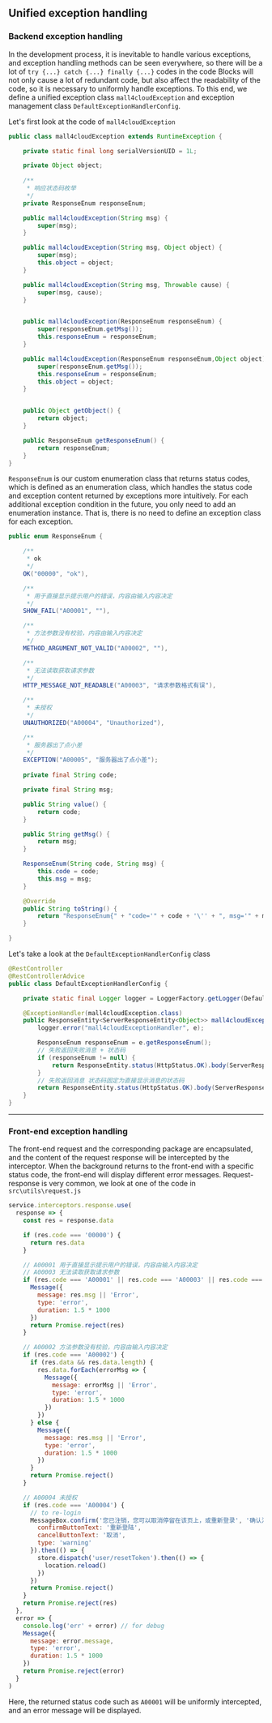 ## Unified exception handling

### Backend exception handling

In the development process, it is inevitable to handle various exceptions, and exception handling methods can be seen everywhere, so there will be a lot of `try {...} catch {...} finally {...}` codes in the code Blocks will not only cause a lot of redundant code, but also affect the readability of the code, so it is necessary to uniformly handle exceptions. To this end, we define a unified exception class `mall4cloudException` and exception management class `DefaultExceptionHandlerConfig`.

Let's first look at the code of `mall4cloudException`

```java
public class mall4cloudException extends RuntimeException {

	private static final long serialVersionUID = 1L;

	private Object object;
    
	/**
	 * 响应状态码枚举
	 */
	private ResponseEnum responseEnum;

	public mall4cloudException(String msg) {
		super(msg);
	}

	public mall4cloudException(String msg, Object object) {
		super(msg);
		this.object = object;
	}

	public mall4cloudException(String msg, Throwable cause) {
		super(msg, cause);
	}


	public mall4cloudException(ResponseEnum responseEnum) {
		super(responseEnum.getMsg());
		this.responseEnum = responseEnum;
	}

	public mall4cloudException(ResponseEnum responseEnum,Object object) {
		super(responseEnum.getMsg());
		this.responseEnum = responseEnum;
		this.object = object;
	}


	public Object getObject() {
		return object;
	}

	public ResponseEnum getResponseEnum() {
		return responseEnum;
	}
}
```

`ResponseEnum` is our custom enumeration class that returns status codes, which is defined as an enumeration class, which handles the status code and exception content returned by exceptions more intuitively. For each additional exception condition in the future, you only need to add an enumeration instance. That is, there is no need to define an exception class for each exception.

```java
public enum ResponseEnum {

	/**
	 * ok
	 */
	OK("00000", "ok"),

	/**
	 * 用于直接显示提示用户的错误，内容由输入内容决定
	 */
	SHOW_FAIL("A00001", ""),

	/**
	 * 方法参数没有校验，内容由输入内容决定
	 */
	METHOD_ARGUMENT_NOT_VALID("A00002", ""),

	/**
	 * 无法读取获取请求参数
	 */
	HTTP_MESSAGE_NOT_READABLE("A00003", "请求参数格式有误"),

	/**
	 * 未授权
	 */
	UNAUTHORIZED("A00004", "Unauthorized"),

	/**
	 * 服务器出了点小差
	 */
	EXCEPTION("A00005", "服务器出了点小差");
    
    private final String code;

	private final String msg;

	public String value() {
		return code;
	}

	public String getMsg() {
		return msg;
	}

	ResponseEnum(String code, String msg) {
		this.code = code;
		this.msg = msg;
	}

	@Override
	public String toString() {
		return "ResponseEnum{" + "code='" + code + '\'' + ", msg='" + msg + '\'' + "} " + super.toString();
	}

}
```

Let's take a look at the `DefaultExceptionHandlerConfig` class

```java
@RestController
@RestControllerAdvice
public class DefaultExceptionHandlerConfig {

	private static final Logger logger = LoggerFactory.getLogger(DefaultExceptionHandlerConfig.class);

	@ExceptionHandler(mall4cloudException.class)
	public ResponseEntity<ServerResponseEntity<Object>> mall4cloudExceptionHandler(mall4cloudException e) {
		logger.error("mall4cloudExceptionHandler", e);

		ResponseEnum responseEnum = e.getResponseEnum();
		// 失败返回失败消息 + 状态码
		if (responseEnum != null) {
			return ResponseEntity.status(HttpStatus.OK).body(ServerResponseEntity.fail(responseEnum, e.getObject()));
		}
		// 失败返回消息 状态码固定为直接显示消息的状态码
		return ResponseEntity.status(HttpStatus.OK).body(ServerResponseEntity.showFailMsg(e.getMessage()));
	}
}
```

---

### Front-end exception handling

The front-end request and the corresponding package are encapsulated, and the content of the request response will be intercepted by the interceptor. When the background returns to the front-end with a specific status code, the front-end will display different error messages. Request-response is very common, we look at one of the code in `src\utils\request.js`

```javascript
service.interceptors.response.use(
  response => {
    const res = response.data

    if (res.code === '00000') {
      return res.data
    }

    // A00001 用于直接显示提示用户的错误，内容由输入内容决定
    // A00003 无法读取获取请求参数
    if (res.code === 'A00001' || res.code === 'A00003' || res.code === 'A00005') {
      Message({
        message: res.msg || 'Error',
        type: 'error',
        duration: 1.5 * 1000
      })
      return Promise.reject(res)
    }

    // A00002 方法参数没有校验，内容由输入内容决定
    if (res.code === 'A00002') {
      if (res.data && res.data.length) {
        res.data.forEach(errorMsg => {
          Message({
            message: errorMsg || 'Error',
            type: 'error',
            duration: 1.5 * 1000
          })
        })
      } else {
        Message({
          message: res.msg || 'Error',
          type: 'error',
          duration: 1.5 * 1000
        })
      }
      return Promise.reject()
    }

    // A00004 未授权
    if (res.code === 'A00004') {
      // to re-login
      MessageBox.confirm('您已注销，您可以取消停留在该页上，或重新登录', '确认注销', {
        confirmButtonText: '重新登陆',
        cancelButtonText: '取消',
        type: 'warning'
      }).then(() => {
        store.dispatch('user/resetToken').then(() => {
          location.reload()
        })
      })
      return Promise.reject()
    }
    return Promise.reject(res)
  },
  error => {
    console.log('err' + error) // for debug
    Message({
      message: error.message,
      type: 'error',
      duration: 1.5 * 1000
    })
    return Promise.reject(error)
  }
)
```

Here, the returned status code such as `A00001` will be uniformly intercepted, and an error message will be displayed.
